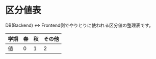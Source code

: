 区分値表
===

DB(Backend) <-> Frontend側でやりとりに使われる区分値の整理表です。


| 学期 | 春 | 秋 | その他 |
|------|----|----|--------|
| 値   | 0  | 1  | 2      |